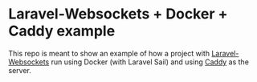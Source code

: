 # Laravel-Websockets + Docker + Caddy example

This repo is meant to show an example of how a project with [Laravel-Websockets](https://github.com/beyondcode/laravel-websockets) run using Docker (with Laravel Sail) and using [Caddy](https://caddyserver.com) as the server. 
